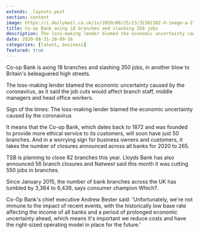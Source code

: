 ```yaml
---
extends: _layouts.post
section: content
image: https://i.dailymail.co.uk/1s/2020/08/25/23/32382382-0-image-a-212_1598394903618.jpg 
title: Co-op Bank axing 18 branches and slashing 350 jobs 
description: The loss-making lender blamed the economic uncertainty caused by the coronavirus, as it said the job cuts would affect branch staff, middle managers and head office workers. 
date: 2020-08-31-20-09-16 
categories: [latest, business] 
featured: true 
--- 
```

Co-op Bank is axing 18 branches and slashing 350 jobs, in another blow to Britain's beleaguered high streets. 

The loss-making lender blamed the economic uncertainty caused by the coronavirus, as it said the job cuts would affect branch staff, middle managers and head office workers. 

Sign of the times: The loss-making lender blamed the economic uncertainty caused by the coronavirus

It means that the Co-op Bank, which dates back to 1872 and was founded to provide more ethical service to its customers, will soon have just 50 branches. And in a worrying sign for business owners and customers, it takes the number of closures announced across all banks for 2020 to 265. 

TSB is planning to close 82 branches this year. Lloyds Bank has also announced 56 branch closures and Natwest said this month it was cutting 550 jobs in branches. 

Since January 2015, the number of bank branches across the UK has tumbled by 3,364 to 6,439, says consumer champion Which?. 

Co-Op Bank's chief executive Andrew Bester said: 'Unfortunately, we're not immune to the impact of recent events, with the historically low base rate affecting the income of all banks and a period of prolonged economic uncertainty ahead, which means it's important we reduce costs and have the right-sized operating model in place for the future.'


